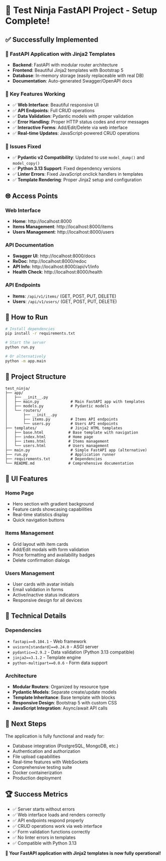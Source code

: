 # 🎉 Test Ninja FastAPI Project - Setup Complete!

## ✅ Successfully Implemented

### 🚀 **FastAPI Application with Jinja2 Templates**
- **Backend**: FastAPI with modular router architecture
- **Frontend**: Beautiful Jinja2 templates with Bootstrap 5
- **Database**: In-memory storage (easily replaceable with real DB)
- **Documentation**: Auto-generated Swagger/OpenAPI docs

### 🎯 **Key Features Working**
- ✅ **Web Interface**: Beautiful responsive UI
- ✅ **API Endpoints**: Full CRUD operations
- ✅ **Data Validation**: Pydantic models with proper validation
- ✅ **Error Handling**: Proper HTTP status codes and error messages
- ✅ **Interactive Forms**: Add/Edit/Delete via web interface
- ✅ **Real-time Updates**: JavaScript-powered CRUD operations

### 🔧 **Issues Fixed**
- ✅ **Pydantic v2 Compatibility**: Updated to use `model_dump()` and `model_copy()`
- ✅ **Python 3.13 Support**: Fixed dependency versions
- ✅ **Linter Errors**: Fixed JavaScript onclick handlers in templates
- ✅ **Template Rendering**: Proper Jinja2 setup and configuration

## 🌐 **Access Points**

### **Web Interface**
- **Home**: http://localhost:8000
- **Items Management**: http://localhost:8000/items
- **Users Management**: http://localhost:8000/users

### **API Documentation**
- **Swagger UI**: http://localhost:8000/docs
- **ReDoc**: http://localhost:8000/redoc
- **API Info**: http://localhost:8000/api/v1/info
- **Health Check**: http://localhost:8000/health

### **API Endpoints**
- **Items**: `/api/v1/items/` (GET, POST, PUT, DELETE)
- **Users**: `/api/v1/users/` (GET, POST, PUT, DELETE)

## 🚀 **How to Run**

```bash
# Install dependencies
pip install -r requirements.txt

# Start the server
python run.py

# Or alternatively
python -m app.main
```

## 📁 **Project Structure**

```
test_ninja/
├── app/
│   ├── __init__.py
│   ├── main.py              # Main FastAPI app with templates
│   ├── models.py            # Pydantic models
│   └── routers/
│       ├── __init__.py
│       ├── items.py         # Items API endpoints
│       └── users.py         # Users API endpoints
├── templates/               # Jinja2 HTML templates
│   ├── base.html           # Base template with navigation
│   ├── index.html          # Home page
│   ├── items.html          # Items management
│   └── users.html          # Users management
├── main.py                  # Simple FastAPI app (alternative)
├── run.py                   # Application runner
├── requirements.txt         # Dependencies
└── README.md               # Comprehensive documentation
```

## 🎨 **UI Features**

### **Home Page**
- Hero section with gradient background
- Feature cards showcasing capabilities
- Real-time statistics display
- Quick navigation buttons

### **Items Management**
- Grid layout with item cards
- Add/Edit modals with form validation
- Price formatting and availability badges
- Delete confirmation dialogs

### **Users Management**
- User cards with avatar initials
- Email validation in forms
- Active/inactive status indicators
- Responsive design for all devices

## 🔧 **Technical Details**

### **Dependencies**
- `fastapi==0.104.1` - Web framework
- `uvicorn[standard]==0.24.0` - ASGI server
- `pydantic==2.9.2` - Data validation (Python 3.13 compatible)
- `jinja2==3.1.2` - Template engine
- `python-multipart==0.0.6` - Form data support

### **Architecture**
- **Modular Routers**: Organized by resource type
- **Pydantic Models**: Separate create/update models
- **Template Inheritance**: Base template with blocks
- **Responsive Design**: Bootstrap 5 with custom CSS
- **JavaScript Integration**: Async/await API calls

## 🎯 **Next Steps**

The application is fully functional and ready for:
- Database integration (PostgreSQL, MongoDB, etc.)
- Authentication and authorization
- File upload capabilities
- Real-time features with WebSockets
- Comprehensive testing suite
- Docker containerization
- Production deployment

## 🏆 **Success Metrics**

- ✅ Server starts without errors
- ✅ Web interface loads and renders correctly
- ✅ API endpoints respond properly
- ✅ CRUD operations work via web interface
- ✅ Form validation functions correctly
- ✅ No linter errors in templates
- ✅ Compatible with Python 3.13

**🎉 Your FastAPI application with Jinja2 templates is now fully operational!** 